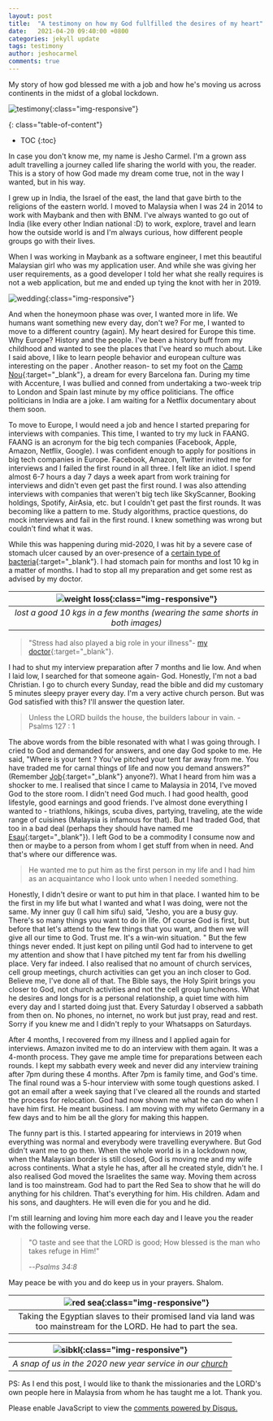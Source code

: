 ```yaml
---
layout: post
title:  "A testimony on how my God fullfilled the desires of my heart"
date:   2021-04-20 09:40:00 +0800
categories: jekyll update
tags: testimony
author: jeshocarmel
comments: true
---
```

My story of how god blessed me with a job and how he's moving us across continents in the midst of a global lockdown.


<!-- Primary Meta Tags -->
<meta name="title" content="A testimony on how my God fullfilled the desires of my heart">
<meta name="description" content="My story of how god blessed me with a job and how he's moving us across continents in the midst of a global lockdown.">

<!-- Open Graph / Facebook -->
<meta property="og:type" content="website">
<meta property="og:url" content="https://jeshocarmel.github.io">
<meta property="og:title" content="A testimony on how my God fullfilled the desires of my heart">
<meta property="og:description" content="My story of how god blessed me with a job and how he's moving us across continents in the midst of a global lockdown.">
<meta property="og:image" content="https://jeshocarmel.github.io/assets/images/testimony.jpg">

<!-- Twitter -->
<meta property="twitter:card" content="summary_large_image">
<meta property="twitter:url" content="https://jeshocarmel.github.io">
<meta property="twitter:title" content="A testimony on how my God fullfilled the desires of my heart">
<meta property="twitter:description" content="My story of how god blessed me with a job and how he's moving us across continents in the midst of a global lockdown.">
<meta property="twitter:image" content="https://jeshocarmel.github.io/assets/images/testimony.jpg">



![testimony](/assets/images/testimony.jpg){:class="img-responsive"}

{: class="table-of-content"}
* TOC
{:toc}

In case you don't know me, my name is Jesho Carmel. I'm a grown ass adult travelling a journey called life sharing the world with you, the reader. This is a story of how God made my dream come true, not in the way I wanted, but in his way.

I grew up in India, the Israel of the east, the land that gave birth to the religions of the eastern world. I moved to Malaysia when I was 24 in 2014 to work with Maybank and then with BNM. I've always wanted to go out of India (like every other Indian national :D) to work, explore, travel and learn how the outside world is and I'm always curious, how different people groups go with their lives. 

When I was working in Maybank as a software engineer, I met this beautiful Malaysian girl who was my application user. And while she was giving her user requirements, as a good developer I told her what she really requires is not a web application, but me and ended up tying the knot with her in 2019.

![wedding](/assets/images/wedding.png){:class="img-responsive"}


And when the honeymoon phase was over, I wanted more in life. We humans want something new every day, don't we? For me, I wanted to move to a different country (again). My heart desired for Europe this time. Why Europe? History and the people. I've  been a history buff from my childhood and wanted to see the places that I've heard so much about. Like I said above, I like to learn people behavior and european culture was interesting on the paper . Another reason- to set my foot on the [Camp Nou](https://en.wikipedia.org/wiki/Camp_Nou){:target="_blank"}, a dream for every Barcelona fan. During my time with Accenture, I was bullied and conned from undertaking a two-week trip to London and Spain last minute by my office politicians. The office politicians in India are a joke. I am waiting for a Netflix documentary about them soon.

To move to Europe, I would need a job and hence I started preparing for interviews with companies. This time, I wanted to try my luck in FAANG. FAANG is an acronym for the big tech companies (Facebook, Apple, Amazon, Netflix, Google). I was confident enough to apply for positions in big tech companies in Europe. Facebook, Amazon, Twitter invited me for interviews and I failed the first round in all three. I felt like an idiot. I spend almost 6-7 hours a day 7 days a week apart from work training for interviews and didn't even get past the first round. I was also attending interviews with companies that weren't big tech like SkyScanner, Booking holdings, Spotify, AirAsia, etc. but I couldn't get past the first rounds. It was becoming like a pattern to me. Study algorithms, practice questions, do mock interviews and fail in the first round. I knew something was wrong but couldn't find what it was.

 While this was happening during mid-2020, I was hit by a severe case of stomach ulcer caused by an over-presence of a [certain type of bacteria](https://www.google.com/search?kgmid=/m/01cb_k&hl=en-MY&q=Helicobacter+pylori&kgs=3391d25582218f5d&shndl=0&source=sh/x/kp&entrypoint=sh/x/kp){:target="_blank"}. I had stomach pain for months and lost 10 kg in a matter of months. I had to stop all my preparation and get some rest as advised by my doctor. 

 | ![weight loss](/assets/images/weight_loss.png){:class="img-responsive"} |
|:--:|
| *lost a good 10 kgs in a few months (wearing the same shorts in both images)* |

 
 > "Stress had also played a big role in your illness"- [my doctor](https://www.nsr.org.my/list1viewdetails.asp?Account=1625){:target="_blank"}. 
 
 I had to shut my interview preparation after 7 months and lie low. And when I laid low, I searched for that someone again- God. Honestly, I'm not a bad Christian. I go to church every Sunday, read the bible and did my customary 5 minutes sleepy prayer every day. I'm a very active church person. But was God satisfied with this? I'll answer the question later.

 > Unless the LORD builds the house, the builders labour in vain. - Psalms 127 : 1

The above words from the bible resonated with what I was going through. I cried to God and demanded for answers, and one day God spoke to me. He said, "Where is your tent ? You've pitched your tent far away from me. You have traded me for carnal things of life and now you demand answers?" (Remember [Job](https://en.wikipedia.org/wiki/Job_biblical_figure){:target="_blank"} anyone?). What I heard from him was a shocker to me. I realised that since I came to Malaysia in 2014, I've moved God to the store room. I didn't need God much. I had good health, good lifestyle, good earnings and good friends. I've almost done everything I wanted to -  triathlons, hikings, scuba dives, partying, traveling, ate the wide range of cuisines (Malaysia is infamous for that). But I had traded God, that too in a bad deal (perhaps they should have named me [Esau](https://en.wikipedia.org/wiki/Esau){:target="_blank"}). I left God to be a commodity I consume now and then or maybe to a person from whom I get stuff from when in need. And that's where our difference was.

> He wanted me to put him as the first person in my life and I had him as an acquaintance who I look unto when I needed something. 


Honestly, I didn't desire or want to put him in that place. I wanted him to be the first in my life but what I wanted and what I was doing, were not the same. My inner guy (I call him sifu) said, "Jesho, you are a busy guy. There's so many things you want to do in life. Of course God is first, but before that let's attend to the few things that you want, and then we will give all our time to God. Trust me. It's a win-win situation. " But the few things never ended. It just kept on piling until God had to intervene to get my attention and show that I have pitched my tent far from his dwelling place. Very far indeed. I also realised that no amount of church services, cell group meetings, church activities can get you an inch closer to God. Believe me, I've done all of that. The Bible says, the Holy Spirit brings you closer to God, not church activities and not the cell group luncheons. What he desires and longs for is a personal relationship, a quiet time with him every day and I started doing just that. Every Saturday I observed a sabbath from then on. No phones, no internet, no work but just pray, read and rest. Sorry if you knew me and I didn't reply to your Whatsapps on Saturdays.

After 4 months, I recovered from my illness and I applied again for interviews. Amazon invited me to do an interview with them again. It was a 4-month process. They gave me ample time for preparations between each rounds. I kept my sabbath every week and never did any interview training after 7pm during these 4 months. After 7pm is family time, and God's time. The final round was a 5-hour interview with some tough questions asked. I got an email after a week saying that I've cleared all the rounds and started the process for relocation. God had now shown me what he can do when I have him first. He meant business. I am moving with my wifeto Germany in a few days and to him be all the glory for making this happen.

The funny part is this. I started appearing for interviews in 2019 when everything was normal and everybody were travelling everywhere. But God didn't want me to go then. When the whole world is in a lockdown now, when the Malaysian border is still closed, God is moving me and my wife across continents. What a style he has, after all he created style, didn't he. I also realised God moved the Israelites the same way. Moving them across land is too mainstream. God had to part the Red Sea to show that he will do anything for his children. That's everything for him. His children. Adam and his sons, and daughters. He will even die for you and he did.

I'm still learning and loving him more each day and I leave you the reader with the following verse.

> "O taste and see that the LORD is good; How blessed is the man who takes refuge in Him!"
>
> --<cite>Psalms 34:8</cite>

May peace be with you and do keep us in your prayers. Shalom. 

| ![red sea ](/assets/images/red_sea.gif){:class="img-responsive"} |
|:--:|
| Taking the Egyptian slaves to their promised land via land was too mainstream for the LORD. He had to part the sea. |






| ![sibkl ](/assets/images/sibkl.jpg){:class="img-responsive"} |
|:--:|
| *A snap of us in the 2020 new year service in our [church](https://sibkl.org.my/)* |

PS: As I end this post, I would like to thank the missionaries and the LORD's own people here in Malaysia from whom he has taught me a lot. Thank you.


<div id="disqus_thread"></div>
<script>

/**
*  RECOMMENDED CONFIGURATION VARIABLES: EDIT AND UNCOMMENT THE SECTION BELOW TO INSERT DYNAMIC VALUES FROM YOUR PLATFORM OR CMS.
*  LEARN WHY DEFINING THESE VARIABLES IS IMPORTANT: https://disqus.com/admin/universalcode/#configuration-variables*/
/*
var disqus_config = function () {
this.page.url = PAGE_URL;  // Replace PAGE_URL with your page's canonical URL variable
this.page.identifier = PAGE_IDENTIFIER; // Replace PAGE_IDENTIFIER with your page's unique identifier variable
};
*/
(function() { // DON'T EDIT BELOW THIS LINE
var d = document, s = d.createElement('script');
s.src = 'https://jeshocarmel-github-io.disqus.com/embed.js';
s.setAttribute('data-timestamp', +new Date());
(d.head || d.body).appendChild(s);
})();
</script>
<noscript>Please enable JavaScript to view the <a href="https://disqus.com/?ref_noscript">comments powered by Disqus.</a></noscript>
                            